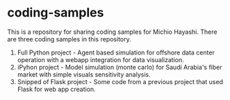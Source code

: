 # coding-samples

This is a repository for sharing coding samples for Michio Hayashi. There are three coding samples in this repository.

1. Full Python project - Agent based simulation for offshore data center operation with a webapp integration for data visualization.
2. iPyhon project - Model simulation (monte carlo) for Saudi Arabia's fiber market with simple visuals sensitivity analysis.
3. Snipped of Flask project - Some code from a previous project that used Flask for web app creation.
